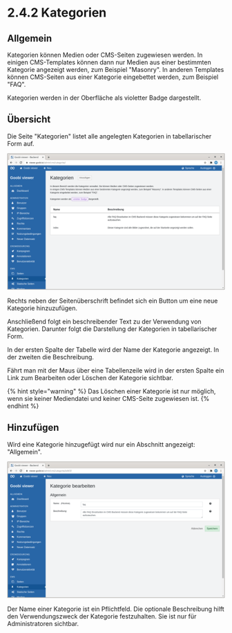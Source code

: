# 2.4.2 Kategorien

## Allgemein

Kategorien können Medien oder CMS-Seiten zugewiesen werden. In einigen CMS-Templates können dann nur Medien aus einer bestimmten Kategorie angezeigt werden, zum Beispiel "Masonry". In anderen Templates können CMS-Seiten aus einer Kategorie eingebettet werden, zum Beispiel "FAQ".

Kategorien werden in der Oberfläche als violetter Badge dargestellt.

## Übersicht

Die Seite "Kategorien" listet alle angelegten Kategorien in tabellarischer Form auf. 

![&#xDC;bersicht aller angelegten Kategorien](../../../.gitbook/assets/ui_2.4.2_1.png)

Rechts neben der Seitenüberschrift befindet sich ein Button um eine neue Kategorie hinzuzufügen.

Anschließend folgt ein beschreibender Text zu der Verwendung von Kategorien. Darunter folgt die Darstellung der Kategorien in tabellarischer Form.

In der ersten Spalte der Tabelle wird der Name der Kategorie angezeigt. In der zweiten die Beschreibung.

Fährt man mit der Maus über eine Tabellenzeile wird in der ersten Spalte ein Link zum Bearbeiten oder Löschen der Kategorie sichtbar.

{% hint style="warning" %}
Das Löschen einer Kategorie ist nur möglich, wenn sie keiner Mediendatei und keiner CMS-Seite zugewiesen ist.
{% endhint %}

## Hinzufügen

Wird eine Kategorie hinzugefügt wird nur ein Abschnitt angezeigt: "Allgemein".

![Abschnitt &quot;Allgemein&quot;](../../../.gitbook/assets/ui_2.4.2_2.png)

Der Name einer Kategorie ist ein Pflichtfeld. Die optionale Beschreibung hilft den Verwendungszweck der Kategorie festzuhalten. Sie ist nur für Administratoren sichtbar.

